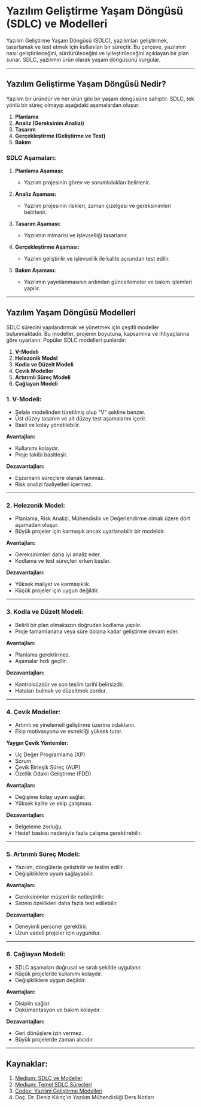 # Yazılım Geliştirme Yaşam Döngüsü (SDLC) ve Modelleri

Yazılım Geliştirme Yaşam Döngüsü (SDLC), yazılımları geliştirmek, tasarlamak ve test etmek için kullanılan bir süreçtir. Bu çerçeve, yazılımın nasıl geliştirileceğini, sürdürüleceğini ve iyileştirileceğini açıklayan bir plan sunar. SDLC, yazılımın ürün olarak yaşam döngüsünü vurgular.

---

## Yazılım Geliştirme Yaşam Döngüsü Nedir?

Yazılım bir üründür ve her ürün gibi bir yaşam döngüsüne sahiptir. SDLC, tek yönlü bir süreç olmayıp aşağıdaki aşamalardan oluşur:

1. **Planlama**
2. **Analiz (Gereksinim Analizi)**
3. **Tasarım**
4. **Gerçekleştirme (Geliştirme ve Test)**
5. **Bakım**

### SDLC Aşamaları:

1. **Planlama Aşaması:**
   - Yazılım projesinin görev ve sorumlulukları belirlenir.

2. **Analiz Aşaması:**
   - Yazılım projesinin riskleri, zaman çizelgesi ve gereksinimleri belirlenir.

3. **Tasarım Aşaması:**
   - Yazılımın mimarisi ve işlevselliği tasarlanır.

4. **Gerçekleştirme Aşaması:**
   - Yazılım geliştirilir ve işlevsellik ile kalite açısından test edilir.

5. **Bakım Aşaması:**
   - Yazılımın yayınlanmasının ardından güncellemeler ve bakım işlemleri yapılır.

---

## Yazılım Yaşam Döngüsü Modelleri

SDLC sürecini yapılandırmak ve yönetmek için çeşitli modeller bulunmaktadır. Bu modeller, projenin boyutuna, kapsamına ve ihtiyaçlarına göre uyarlanır. Popüler SDLC modelleri şunlardır:

1. **V-Modeli**
2. **Helezonik Model**
3. **Kodla ve Düzelt Modeli**
4. **Çevik Modeller**
5. **Artırımlı Süreç Modeli**
6. **Çağlayan Modeli**

### 1. V-Modeli:
- Şelale modelinden türetilmiş olup "V" şekline benzer.
- Üst düzey tasarım ve alt düzey test aşamalarını içerir.
- Basit ve kolay yönetilebilir.

**Avantajları:**
- Kullanımı kolaydır.
- Proje takibi basitleşir.

**Dezavantajları:**
- Eşzamanlı süreçlere olanak tanımaz.
- Risk analizi faaliyetleri içermez.

---

### 2. Helezonik Model:
- Planlama, Risk Analizi, Mühendislik ve Değerlendirme olmak üzere dört aşamadan oluşur.
- Büyük projeler için karmaşık ancak uyarlanabilir bir modeldir.

**Avantajları:**
- Gereksinimleri daha iyi analiz eder.
- Kodlama ve test süreçleri erken başlar.

**Dezavantajları:**
- Yüksek maliyet ve karmaşıklık.
- Küçük projeler için uygun değildir.

---

### 3. Kodla ve Düzelt Modeli:
- Belirli bir plan olmaksızın doğrudan kodlama yapılır.
- Proje tamamlanana veya süre dolana kadar geliştirme devam eder.

**Avantajları:**
- Planlama gerektirmez.
- Aşamalar hızlı geçilir.

**Dezavantajları:**
- Kontrolsüzdür ve son teslim tarihi belirsizdir.
- Hataları bulmak ve düzeltmek zordur.

---

### 4. Çevik Modeller:
- Artımlı ve yinelemeli geliştirme üzerine odaklanır.
- Ekip motivasyonu ve esnekliği yüksek tutar.

**Yaygın Çevik Yöntemler:**
- Uç Değer Programlama (XP)
- Scrum
- Çevik Birleşik Süreç (AUP)
- Özellik Odaklı Geliştirme (FDD)

**Avantajları:**
- Değişime kolay uyum sağlar.
- Yüksek kalite ve ekip çalışması.

**Dezavantajları:**
- Belgeleme zorluğu.
- Hedef baskısı nedeniyle fazla çalışma gerektirebilir.

---

### 5. Artırımlı Süreç Modeli:
- Yazılım, döngülerle geliştirilir ve teslim edilir.
- Değişikliklere uyum sağlayabilir.

**Avantajları:**
- Gereksinimler müşteri ile netleştirilir.
- Sistem özellikleri daha fazla test edilebilir.

**Dezavantajları:**
- Deneyimli personel gerektirir.
- Uzun vadeli projeler için uygundur.

---

### 6. Çağlayan Modeli:
- SDLC aşamaları doğrusal ve sıralı şekilde uygulanır.
- Küçük projelerde kullanımı kolaydır.
- Değişikliklere uygun değildir.

**Avantajları:**
- Disiplin sağlar.
- Dokümantasyon ve bakım kolaydır.

**Dezavantajları:**
- Geri dönüşlere izin vermez.
- Büyük projelerde zaman alıcıdır.

---

## Kaynaklar:

1. [Medium: SDLC ve Modeller](https://medium.com/architectural-patterns/yaz%C4%B1l%C4%B1m-geli%C5%9Ftirme-modelleri-62915545c51e)
2. [Medium: Temel SDLC Süreçleri](https://medium.com/@denizkilinc/yaz%C4%B1l%C4%B1m-ya%C5%9Fam-d%C3%B6ng%C3%BCs%C3%BC-temel-a%C5%9Famalar%C4%B1-software-development-life-cycle-core-processes-197a4b503696)
3. [Codex: Yazılım Geliştirme Modelleri](https://www.codex.com.tr/yazilim-gelistirme-modelleri)
4. Doç. Dr. Deniz Kılınç'ın Yazılım Mühendisliği Ders Notları
